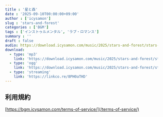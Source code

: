 ```yaml
---
title : '星と森'
date : '2025-09-10T00:00:00+09:00'
author : ['icysamon']
slug : 'stars-and-forest'
categories : ['BGM']
tags : ['インストゥルメンタル', 'ラブ・ロマンス']
summary : ''
draft : false
audio: https://download.icysamon.com/music/2025/stars-and-forest/stars-and-forest.mp3
download:
  - type: 'mp3'
    link: 'https://download.icysamon.com/music/2025/stars-and-forest/stars-and-forest.mp3'
  - type: 'ogg'
    link: 'https://download.icysamon.com/music/2025/stars-and-forest/stars-and-forest.ogg'
  - type: 'streaming'
    link: 'https://linkco.re/8PH0aTHD'
---
```


## 利用規約
[https://bgm.icysamon.com/terms-of-service/](/terms-of-service/)